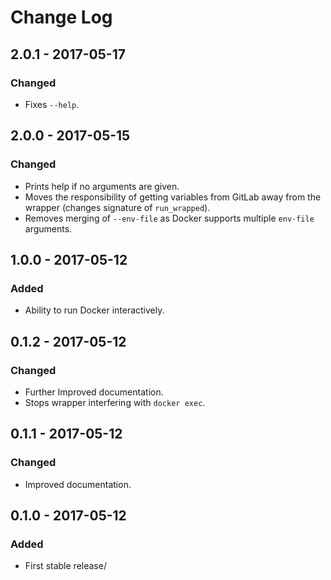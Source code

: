 # Change Log
## 2.0.1 - 2017-05-17
### Changed
- Fixes `--help`. 

## 2.0.0 - 2017-05-15
### Changed
- Prints help if no arguments are given.
- Moves the responsibility of getting variables from GitLab away from the wrapper (changes signature of `run_wrapped`).
- Removes merging of `--env-file` as Docker supports multiple `env-file` arguments. 

## 1.0.0 - 2017-05-12
### Added
- Ability to run Docker interactively.

## 0.1.2 - 2017-05-12
### Changed
- Further Improved documentation.
- Stops wrapper interfering with `docker exec`.

## 0.1.1 - 2017-05-12
### Changed
- Improved documentation.

## 0.1.0 - 2017-05-12
### Added
- First stable release/
